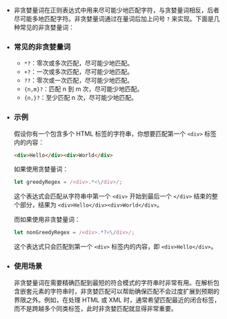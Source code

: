 - 非贪婪量词在正则表达式中用来尽可能少地匹配字符，与贪婪量词相反，后者尽可能多地匹配字符。非贪婪量词通过在量词后加上问号 `?` 来实现。下面是几种常见的非贪婪量词：
- ### 常见的非贪婪量词
	- `*?`：零次或多次匹配，尽可能少地匹配。
	- `+?`：一次或多次匹配，尽可能少地匹配。
	- `??`：零次或一次匹配，尽可能少地匹配。
	- `{n,m}?`：匹配 n 到 m 次，尽可能少地匹配。
	- `{n,}?`：至少匹配 n 次，尽可能少地匹配。
- ### 示例
  
  假设你有一个包含多个 HTML 标签的字符串，你想要匹配第一个 `<div>` 标签内的内容：
  
  ```html
  <div>Hello</div><div>World</div>
  ```
  
  如果使用贪婪量词：
  
  ```javascript
  let greedyRegex = /<div>.*<\/div>/;
  ```
  
  这个表达式会匹配从字符串中第一个 `<div>` 开始到最后一个 `</div>` 结束的整个部分，结果为 `<div>Hello</div><div>World</div>`。
  
  而如果使用非贪婪量词：
  
  ```javascript
  let nonGreedyRegex = /<div>.*?<\/div>/;
  ```
  
  这个表达式只会匹配到第一个 `<div>` 标签内的内容，即 `<div>Hello</div>`。
- ### 使用场景
  
  非贪婪量词在需要精确匹配到最短的符合模式的字符串时非常有用。在解析包含嵌套元素的字符串时，非贪婪匹配可以帮助确保匹配不会过度扩展到预期的界限之外。例如，在处理 HTML 或 XML 时，通常希望匹配最近的闭合标签，而不是跨越多个同类标签，此时非贪婪匹配就显得非常重要。